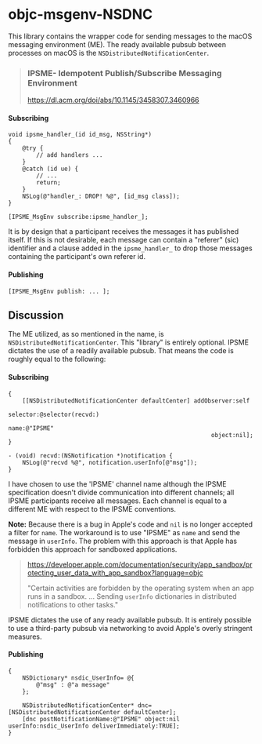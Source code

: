 
# objc-msgenv-NSDNC

This library contains the wrapper code for sending messages to the macOS messaging environment (ME). The ready available pubsub between processes on macOS is the `NSDistributedNotificationCenter`.

> ### IPSME- Idempotent Publish/Subscribe Messaging Environment
> https://dl.acm.org/doi/abs/10.1145/3458307.3460966

#### Subscribing
```
void ipsme_handler_(id id_msg, NSString*)
{
	@try {
		// add handlers ...
	}
	@catch (id ue) {
		// ...
		return;
	}
	NSLog(@"handler_: DROP! %@", [id_msg class]);
}

[IPSME_MsgEnv subscribe:ipsme_handler_];
```

It is by design that a participant receives the messages it has published itself. If this is not desirable, each message can contain a "referer" (sic) identifier and a clause added in the `ipsme_handler_` to drop those messages containing the participant's own referer id.

#### Publishing
```
[IPSME_MsgEnv publish: ... ];
```

## Discussion

The ME utilized, as so mentioned in the name, is `NSDistributedNotificationCenter`. This "library" is entirely optional. IPSME dictates the use of a readily available pubsub. That means the code is roughly equal to the following:

 #### Subscribing
```
{
    [[NSDistributedNotificationCenter defaultCenter] addObserver:self
                                                        selector:@selector(recvd:)
                                                            name:@"IPSME"
                                                          object:nil];
}

- (void) recvd:(NSNotification *)notification {
	NSLog(@"recvd %@", notification.userInfo[@"msg"]);
}
```
I have chosen to use the 'IPSME' channel name although the IPSME specification doesn't divide communication into different channels; all IPSME participants receive all messages. Each channel is equal to a different ME with respect to the IPSME conventions.

**Note:** Because there is a bug in Apple's code and `nil` is no longer accepted a filter for `name`. The workaround is to use "IPSME" as `name` and send the message in `userInfo`. The problem with this approach is that Apple has forbidden this approach for sandboxed applications.

> https://developer.apple.com/documentation/security/app_sandbox/protecting_user_data_with_app_sandbox?language=objc
>
> "Certain activities are forbidden by the operating system when an app runs in a sandbox.
>  ... Sending `userInfo` dictionaries in distributed notifications to other tasks."

IPSME dictates the use of any ready available pubsub. It is entirely possible to use a third-party pubsub via networking to avoid Apple's overly stringent measures.

#### Publishing
```
{
	NSDictionary* nsdic_UserInfo= @{
		@"msg" : @"a message"
	};

	NSDistributedNotificationCenter* dnc= [NSDistributedNotificationCenter defaultCenter];
	[dnc postNotificationName:@"IPSME" object:nil userInfo:nsdic_UserInfo deliverImmediately:TRUE];
}
```

